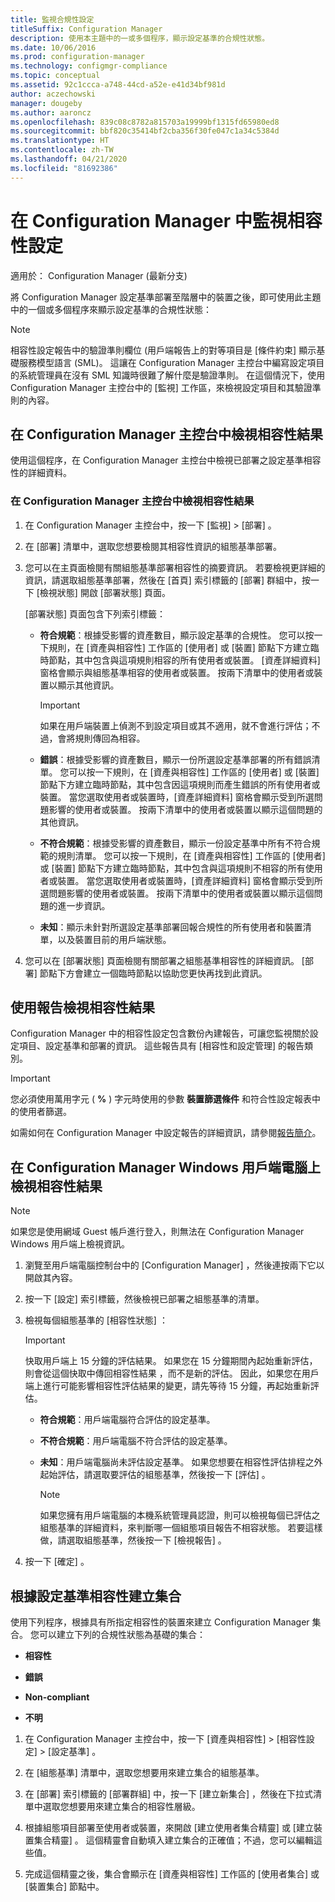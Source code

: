 ```yaml
---
title: 監視合規性設定
titleSuffix: Configuration Manager
description: 使用本主題中的一或多個程序，顯示設定基準的合規性狀態。
ms.date: 10/06/2016
ms.prod: configuration-manager
ms.technology: configmgr-compliance
ms.topic: conceptual
ms.assetid: 92c1ccca-a748-44cd-a52e-e41d34bf981d
author: aczechowski
manager: dougeby
ms.author: aaroncz
ms.openlocfilehash: 839c08c8782a815703a19999bf1315fd65980ed8
ms.sourcegitcommit: bbf820c35414bf2cba356f30fe047c1a34c5384d
ms.translationtype: HT
ms.contentlocale: zh-TW
ms.lasthandoff: 04/21/2020
ms.locfileid: "81692386"
---
```

# <a name="monitor-compliance-settings-in-configuration-manager"></a>在 Configuration Manager 中監視相容性設定

適用於：  Configuration Manager (最新分支)

將 Configuration Manager 設定基準部署至階層中的裝置之後，即可使用此主題中的一個或多個程序來顯示設定基準的合規性狀態：

> [!NOTE]  
>  相容性設定報告中的驗證準則欄位 (用戶端報告上的對等項目是 [條件約束]  顯示基礎服務模型語言 (SML)。 這讓在 Configuration Manager 主控台中編寫設定項目的系統管理員在沒有 SML 知識時很難了解什麼是驗證準則。 在這個情況下，使用 Configuration Manager 主控台中的 [監視]  工作區，來檢視設定項目和其驗證準則的內容。  

##  <a name="view-compliance-results-in-the-configuration-manager-console"></a>在 Configuration Manager 主控台中檢視相容性結果  
 使用這個程序，在 Configuration Manager 主控台中檢視已部署之設定基準相容性的詳細資料。  

### <a name="view-compliance-results-in-the-configuration-manager-console"></a>在 Configuration Manager 主控台中檢視相容性結果  

1.  在 Configuration Manager 主控台中，按一下 [監視]   > [部署]  。  

3.  在 [部署]  清單中，選取您想要檢閱其相容性資訊的組態基準部署。  

4.  您可以在主頁面檢閱有關組態基準部署相容性的摘要資訊。 若要檢視更詳細的資訊，請選取組態基準部署，然後在 [首頁]  索引標籤的 [部署]  群組中，按一下 [檢視狀態]  開啟 [部署狀態]  頁面。  

     [部署狀態]  頁面包含下列索引標籤：  

    -   **符合規範**：根據受影響的資產數目，顯示設定基準的合規性。 您可以按一下規則，在 [資產與相容性]  工作區的 [使用者]  或 [裝置]  節點下方建立臨時節點，其中包含與這項規則相容的所有使用者或裝置。 [資產詳細資料]  窗格會顯示與組態基準相容的使用者或裝置。 按兩下清單中的使用者或裝置以顯示其他資訊。  

        > [!IMPORTANT]  
        >  如果在用戶端裝置上偵測不到設定項目或其不適用，就不會進行評估；不過，會將規則傳回為相容。  

    -   **錯誤**：根據受影響的資產數目，顯示一份所選設定基準部署的所有錯誤清單。 您可以按一下規則，在 [資產與相容性]  工作區的 [使用者]  或 [裝置]  節點下方建立臨時節點，其中包含因這項規則而產生錯誤的所有使用者或裝置。 當您選取使用者或裝置時，[資產詳細資料]  窗格會顯示受到所選問題影響的使用者或裝置。 按兩下清單中的使用者或裝置以顯示這個問題的其他資訊。  

    -   **不符合規範**：根據受影響的資產數目，顯示一份設定基準中所有不符合規範的規則清單。 您可以按一下規則，在 [資產與相容性]  工作區的 [使用者]  或 [裝置]  節點下方建立臨時節點，其中包含與這項規則不相容的所有使用者或裝置。 當您選取使用者或裝置時，[資產詳細資料]  窗格會顯示受到所選問題影響的使用者或裝置。 按兩下清單中的使用者或裝置以顯示這個問題的進一步資訊。  

    -   **未知**：顯示未針對所選設定基準部署回報合規性的所有使用者和裝置清單，以及裝置目前的用戶端狀態。  

5.  您可以在 [部署狀態]  頁面檢閱有關部署之組態基準相容性的詳細資訊。 [部署]  節點下方會建立一個臨時節點以協助您更快再找到此資訊。  

##  <a name="view-compliance-results-by-using-reports"></a>使用報告檢視相容性結果  
 Configuration Manager 中的相容性設定包含數份內建報告，可讓您監視關於設定項目、設定基準和部署的資訊。 這些報告具有 [相容性和設定管理]  的報告類別。  

> [!IMPORTANT]  
>  您必須使用萬用字元 ( **%** ) 字元時使用的參數 **裝置篩選條件** 和符合性設定報表中的使用者篩選。  

 如需如何在 Configuration Manager 中設定報告的詳細資訊，請參閱[報告簡介](../../core/servers/manage/introduction-to-reporting.md)。

##  <a name="view-compliance-results-on-a-configuration-manager-windows-client-computer"></a>在 Configuration Manager Windows 用戶端電腦上檢視相容性結果

> [!NOTE]  
>  如果您是使用網域 Guest 帳戶進行登入，則無法在 Configuration Manager Windows 用戶端上檢視資訊。    

1.  瀏覽至用戶端電腦控制台中的 [Configuration Manager]  ，然後連按兩下它以開啟其內容。  

2.  按一下 [設定]  索引標籤，然後檢視已部署之組態基準的清單。  

3.  檢視每個組態基準的 [相容性狀態]  ：  

    > [!IMPORTANT]  
    >  快取用戶端上 15 分鐘的評估結果。 如果您在 15 分鐘期間內起始重新評估，則會從這個快取中傳回相容性結果 ，而不是新的評估。 因此，如果您在用戶端上進行可能影響相容性評估結果的變更，請先等待 15 分鐘，再起始重新評估。  

    -   **符合規範**：用戶端電腦符合評估的設定基準。  

    -   **不符合規範**：用戶端電腦不符合評估的設定基準。  

    -   **未知**：用戶端電腦尚未評估設定基準。 如果您想要在相容性評估排程之外起始評估，請選取要評估的組態基準，然後按一下 [評估]  。  

        > [!NOTE]  
        >  如果您擁有用戶端電腦的本機系統管理員認證，則可以檢視每個已評估之組態基準的詳細資料，來判斷哪一個組態項目報告不相容狀態。 若要這樣做，請選取組態基準，然後按一下 [檢視報告]  。  

4.  按一下 [確定]  。  

##  <a name="create-collections-based-on-configuration-baseline-compliance"></a>根據設定基準相容性建立集合  
 使用下列程序，根據具有所指定相容性的裝置來建立 Configuration Manager 集合。 您可以建立下列的合規性狀態為基礎的集合：  

-   **相容性**  

-   **錯誤**  

-   **Non-compliant**  

-   **不明**  

1.  在 Configuration Manager 主控台中，按一下 [資產與相容性]   > [相容性設定]   > [設定基準]  。  

3.  在 [組態基準]  清單中，選取您想要用來建立集合的組態基準。  

4.  在 [部署]  索引標籤的 [部署群組]  中，按一下 [建立新集合]  ，然後在下拉式清單中選取您想要用來建立集合的相容性層級。  

5.  根據組態項目部署至使用者或裝置，來開啟 [建立使用者集合精靈]  或 [建立裝置集合精靈]  。 這個精靈會自動填入建立集合的正確值；不過，您可以編輯這些值。  

6.  完成這個精靈之後，集合會顯示在 [資產與相容性]  工作區的 [使用者集合]  或 [裝置集合]  節點中。  
